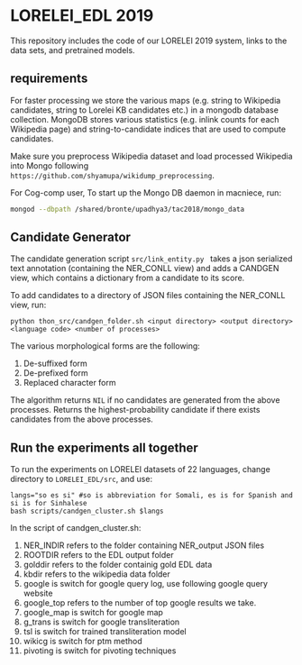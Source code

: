 # LORELEI_EDL 2019 
This repository includes the code of our LORELEI 2019 system, links to the data sets, and pretrained models.

## requirements
For faster processing we store the various maps (e.g. string to Wikipedia candidates, string to Lorelei KB candidates etc.) in a mongodb database collection. MongoDB stores various statistics (e.g. inlink counts for each Wikipedia page) and string-to-candidate indices that are used to compute candidates.

Make sure you preprocess Wikipedia dataset and load processed Wikipedia into Mongo following `https://github.com/shyamupa/wikidump_preprocessing`.

For Cog-comp user,  To start up the Mongo DB daemon in macniece, run: 
```bash
mongod --dbpath /shared/bronte/upadhya3/tac2018/mongo_data
``` 

## Candidate Generator
The candidate generation script 
`src/link_entity.py ` takes a json serialized text annotation (containing the NER_CONLL view) and adds a CANDGEN view, which contains a dictionary from a candidate to its score.

To add candidates to a directory of JSON files containing the NER_CONLL view, run:
```
python thon_src/candgen_folder.sh <input directory> <output directory> <language code> <number of processes>
```

The various morphological forms are the following:  
1. De-suffixed form
1. De-prefixed form
3. Replaced character form

The algorithm returns `NIL` if no candidates are generated from the above processes. Returns the highest-probability candidate if there exists candidates from the above processes.


## Run the experiments all together
To run the experiments on LORELEI datasets of 22 languages, change directory to `LORELEI_EDL/src`, and use:

    langs="so es si" #so is abbreviation for Somali, es is for Spanish and si is for Sinhalese
    bash scripts/candgen_cluster.sh $langs 
    
In the script of candgen_cluster.sh: 
1. NER_INDIR refers to the folder containing NER_output JSON files
2. ROOTDIR refers to the EDL output folder
3. golddir refers to the folder containig gold EDL data
4. kbdir refers to the wikipedia data folder
5. google is switch for google query log, use following google query website
6. google_top refers to the number of top google results we take.
7. google_map is switch for google map
8. g_trans is switch for google transliteration
9. tsl is switch for trained transliteration model
10. wikicg is switch for ptm method
11. pivoting is switch for pivoting techniques
